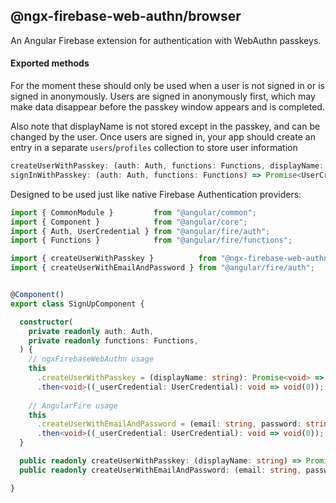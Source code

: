 ## @ngx-firebase-web-authn/browser
An Angular Firebase extension for authentication with WebAuthn passkeys.

#### Exported methods
For the moment these should only be used when a user is not signed in or is signed in anonymously. Users are signed in anonymously first, which may make data disappear before the passkey window appears and is completed.

Also note that displayName is not stored except in the passkey, and can be changed by the user. Once users are signed in, your app should create an entry in a separate `users`/`profiles` collection to store user information

```ts
createUserWithPasskey: (auth: Auth, functions: Functions, displayName: string) => Promise<UserCredential>;
signInWithPasskey: (auth: Auth, functions: Functions) => Promise<UserCredential>;
```
Designed to be used just like native Firebase Authentication providers:
```ts
import { CommonModule }         from "@angular/common";
import { Component }            from "@angular/core";
import { Auth, UserCredential } from "@angular/fire/auth";
import { Functions }            from "@angular/fire/functions";

import { createUserWithPasskey }          from "@ngx-firebase-web-authn/browser";
import { createUserWithEmailAndPassword } from "@angular/fire/auth";


@Component()
export class SignUpComponent {

  constructor(
    private readonly auth: Auth,
    private readonly functions: Functions,
  ) {
    // ngxFirebaseWebAuthn usage
    this
      .createUserWithPasskey = (displayName: string): Promise<void> => createUserWithPasskey(auth, functions, displayName)
      .then<void>((_userCredential: UserCredential): void => void(0));
    
    // AngularFire usage
    this
      .createUserWithEmailAndPassword = (email: string, password: string): Promise<void> => createUserWithEmailAndPassword(auth, email, password)
      .then<void>((_userCredential: UserCredential): void => void(0));
  }

  public readonly createUserWithPasskey: (displayName: string) => Promise<void>;
  public readonly createUserWithEmailAndPassword: (email: string, password: string) => Promise<void>;

}
```

